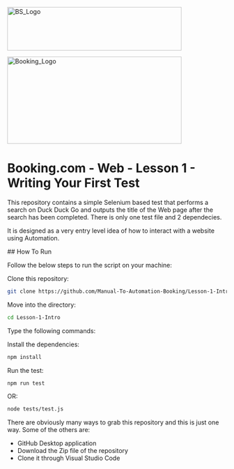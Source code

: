 <p float="left">
  <img src="https://d98b8t1nnulk5.cloudfront.net/production/images/layout/logo-header.png?1469004780" width="400" height="100" title="BS_Logo">
    <div></div>
  <img src="https://logos-world.net/wp-content/uploads/2021/08/Booking-Logo.png" width="400" height="200" title="Booking_Logo">
</p>

# Booking.com - Web - Lesson 1 - Writing Your First Test

This repository contains a simple Selenium based test that performs a search on Duck Duck Go and outputs the title of the Web page after the search has been completed. There is only one test file and 2 dependecies.

It is designed as a very entry level idea of how to interact with a website using Automation.

## How To Run

Follow the below steps to run the script on your machine:

Clone this repository:

```sh
git clone https://github.com/Manual-To-Automation-Booking/Lesson-1-Intro.git
```

Move into the directory:

```sh
cd Lesson-1-Intro
```

Type the following commands:

Install the dependencies:

```sh
npm install
```
Run the test:

```sh
npm run test
```

OR:

```sh
node tests/test.js
```


There are obviously many ways to grab this repository and this is just one way. Some of the others are:

 - GitHub Desktop application
 - Download the Zip file of the repository
 - Clone it through Visual Studio Code